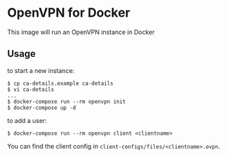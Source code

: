 # OpenVPN for Docker

This image will run an OpenVPN instance in Docker

## Usage

to start a new instance:

```
$ cp ca-details.example ca-details
$ vi ca-details
...
$ docker-compose run --rm openvpn init
$ docker-compose up -d
```

to add a user:

```
$ docker-compose run --rm openvpn client <clientname>
```

You can find the client config in `client-configs/files/<clientname>.ovpn`.

